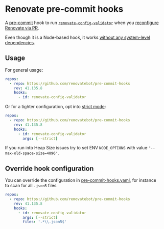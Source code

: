 # Renovate pre-commit hooks

A [pre-commit](https://pre-commit.com/) hook to run [`renovate-config-validator`](https://docs.renovatebot.com/config-validation/#config-validation) when you [reconfigure Renovate via PR](https://docs.renovatebot.com/getting-started/installing-onboarding/#reconfigure-via-pr).

Even though it is a Node-based hook, it works [without any system-level dependencies](https://pre-commit.com/#node).

## Usage

For general usage:

```yaml
repos:
  - repo: https://github.com/renovatebot/pre-commit-hooks
    rev: 41.135.8
    hooks:
      - id: renovate-config-validator
```

Or for a tighter configuration,
opt into [strict mode](https://docs.renovatebot.com/config-validation/#strict-mode):

```yaml
repos:
  - repo: https://github.com/renovatebot/pre-commit-hooks
    rev: 41.135.8
    hooks:
      - id: renovate-config-validator
        args: [--strict]
```

If you run into Heap Size issues try to set ENV `NODE_OPTIONS` with value `"--max-old-space-size=4096"`.

## Override hook configuration

You can override the configuration in [pre-commit-hooks.yaml](.pre-commit-hooks.yaml), for instance to scan for all `.json5` files

```yaml
repos:
  - repo: https://github.com/renovatebot/pre-commit-hooks
    rev: 41.135.8
    hooks:
      - id: renovate-config-validator
        args: [--strict]
        files: '.*\\.json5$'
```
